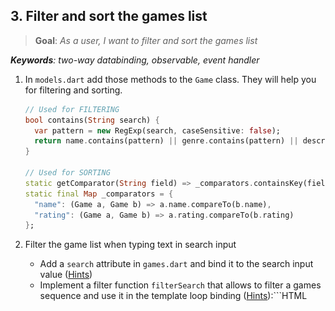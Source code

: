 ## 3. Filter and sort the games list
> **Goal**: _As a user, I want to filter and sort the games list_

_**Keywords**: two-way databinding, observable, event handler_

1. In `models.dart` add those methods to the `Game` class. They will help you for filtering and sorting.

    ```Dart
    // Used for FILTERING
    bool contains(String search) {
      var pattern = new RegExp(search, caseSensitive: false);
      return name.contains(pattern) || genre.contains(pattern) || description.contains(pattern);
    }
    
    // Used for SORTING
    static getComparator(String field) => _comparators.containsKey(field) ? _comparators[field] : (a, b) => 0;
    static final Map _comparators = {
      "name": (Game a, Game b) => a.name.compareTo(b.name),
      "rating": (Game a, Game b) => a.rating.compareTo(b.rating)
    };
    ```
2. Filter the game list when typing text in search input
    - Add a `search` attribute in `games.dart` and bind it to the search input value ([Hints](#user-story-3-hints))
    - Implement a filter function `filterSearch` that allows to filter a games sequence and use it in the template loop binding ([Hints](#user-story-3-hints)):```HTML
    <template repeat="{{game in games | filterSearch(search)}}">
    ```
3. Sort games list when clicking on _Sort by name_ or _Sort by rating_ buttons
  - In `games.html`, bind click events to `sort` handler

    ```HTML
    <button class="btn btn-info" on-click="{{sort}}" data-field="name">Sort by name</button>
    <button class="btn btn-info" on-click="{{sort}}" data-field="rating">Sort by rating</button>
    ```
  - In `games.dart`, implement the click handler `sort` that sets two new fields `sortField` and `sortAscending`
    - `sortField` is set from the `data-field` attribute in the target element ([Hints](#user-story-3-hints))
    - `sortAscending` is reversed each time a button is clicked
  - Implement a filter function `sortBy` that sorts a games sequence and use it in the template loop binding ([Hints](#user-story-3-hints)):

    ```HTML
    <template repeat="{{game in games | filterSearch(search) | sortBy(sortField, sortAscending)}}">
    ```
4. Try to sort and filter the games  
    ![x-games list](docs/img/x-games-list-filter.png)

<a name="user-story-3-hints"></a>
> **Hints:**
>
> - In this user story, attributes must be **Observable**, when the value changed, bindings are notified (See [Data binding](https://www.dartlang.org/polymer-dart/#data-binding))
> - Dynamic filter function with bound parameters must return a filter function Oo
>
>   ```Dart
>   dynamicFilterFunction(param1, param2) {
>     return (Iterable games) {
>       // ...
>     };
>   }
>   ```
> - An event handler is a three parameter methods defined in the custom element class (See  [Event Handlers](https://www.dartlang.org/docs/tutorials/polymer-intro/#event-handlers))  
>   `myEventHandler(Event e, var detail, Element target)`
>   - An `Event` that contains information about the event, such as its type and when it occurred.
>   - The detail object can provide additional, event-specific information.
>   - The `Element` that fired the event.
> - [Element.dataset](https://api.dartlang.org/docs/channels/stable/latest/dart_html/Element.html#dataset) allows access to all custom data attributes (data-*) set on this element.
> - [List](https://api.dartlang.org/docs/channels/stable/latest/dart_core/List.html) and [Iterable](https://api.dartlang.org/docs/channels/stable/latest/dart_core/Iterable.html) methods are your friends ;)

## [Next >](user-story-4.md)
